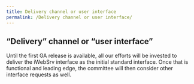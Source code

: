 ```yaml
---
title: Delivery channel or user interface
permalink: /Delivery channel or user interface/
---
```


## “Delivery” channel or “user interface”

Until the first GA release is available, all our efforts will be
invested to deliver the iWebSrv interface as the initial standard
interface. Once that is functional and leading edge, the committee will
then consider other interface requests as well.